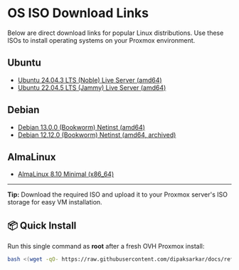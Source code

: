 # OS ISO Download Links

Below are direct download links for popular Linux distributions. Use these ISOs to install operating systems on your Proxmox environment.

## Ubuntu

- [Ubuntu 24.04.3 LTS (Noble) Live Server (amd64)](https://mirror.sitsa.com.ar/ubuntu-releases/noble/ubuntu-24.04.3-live-server-amd64.iso)
- [Ubuntu 22.04.5 LTS (Jammy) Live Server (amd64)](https://releases.ubuntu.com/jammy/ubuntu-22.04.5-live-server-amd64.iso)

## Debian

- [Debian 13.0.0 (Bookworm) Netinst (amd64)](https://cdimage.debian.org/debian-cd/current/amd64/iso-cd/debian-13.0.0-amd64-netinst.iso)
- [Debian 12.12.0 (Bookworm) Netinst (amd64, archived)](https://cdimage.debian.org/mirror/cdimage/archive/12.12.0/amd64/iso-cd/debian-12.12.0-amd64-netinst.iso)

## AlmaLinux

- [AlmaLinux 8.10 Minimal (x86_64)](https://repo.almalinux.org/almalinux/8.10/isos/x86_64/AlmaLinux-8.10-x86_64-minimal.iso)

---

**Tip:** Download the required ISO and upload it to your Proxmox server's ISO storage for easy VM installation.



## 📦 Quick Install

Run this single command as **root** after a fresh OVH Proxmox install:

```bash
bash <(wget -qO- https://raw.githubusercontent.com/dipaksarkar/docs/refs/heads/master/proxmox/cloud_templates.sh)
```